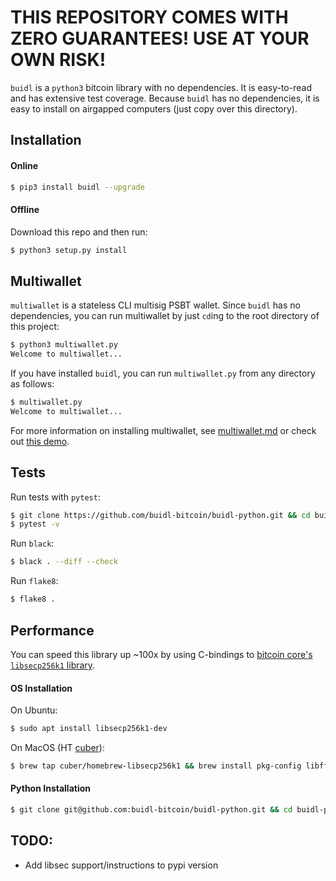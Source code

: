 # THIS REPOSITORY COMES WITH ZERO GUARANTEES! USE AT YOUR OWN RISK!

`buidl` is a `python3` bitcoin library with no dependencies.
It is easy-to-read and has extensive test coverage.
Because `buidl` has no dependencies, it is easy to install on airgapped computers (just copy over this directory).

## Installation

#### Online
```bash
$ pip3 install buidl --upgrade
```

#### Offline
Download this repo and then run:
```bash
$ python3 setup.py install
```

## Multiwallet
`multiwallet` is a stateless CLI multisig PSBT wallet.
Since `buidl` has no dependencies, you can run multiwallet by just `cd`ing to the root directory of this project:

```bash
$ python3 multiwallet.py
Welcome to multiwallet...
```

If you have installed `buidl`, you can run `multiwallet.py` from any directory as follows:
```bash
$ multiwallet.py
Welcome to multiwallet...
```

For more information on installing multiwallet, see [multiwallet.md](docs/multiwallet.md) or check out [this demo](https://twitter.com/mflaxman/status/1321503036724989952).

## Tests

Run tests with `pytest`:
```bash
$ git clone https://github.com/buidl-bitcoin/buidl-python.git && cd buidl-python
$ pytest -v
```

Run `black`:
```bash
$ black . --diff --check
```

Run `flake8`:
```bash
$ flake8 .
```

## Performance

You can speed this library up ~100x by using C-bindings to [bitcoin core's `libsecp256k1` library](https://github.com/bitcoin-core/secp256k1).

#### OS Installation

On Ubuntu:
```bash
$ sudo apt install libsecp256k1-dev
```

On MacOS (HT [cuber](https://github.com/cuber/homebrew-libsecp256k1)):
```bash
$ brew tap cuber/homebrew-libsecp256k1 && brew install pkg-config libffi libsecp256k1
```

#### Python Installation

```bash
$ git clone git@github.com:buidl-bitcoin/buidl-python.git && cd buidl-python && python3 -m pip install -r requirements-libsec.txt && python3 -m pip install --editable . && cd buidl && python libsec_build.py && cd ..
```

## TODO:
* Add libsec support/instructions to pypi version
